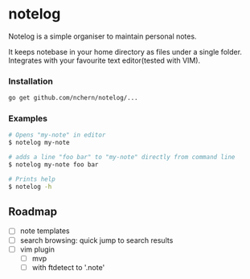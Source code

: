 # notelog

Notelog is a simple organiser to maintain personal notes.

It keeps notebase in your home directory as files under a single folder.
Integrates with your favourite text editor(tested with VIM).

### Installation
```bash
go get github.com/nchern/notelog/...
```

### Examples

```bash
# Opens "my-note" in editor
$ notelog my-note

# adds a line "foo bar" to "my-note" directly from command line
$ notelog my-note foo bar

# Prints help
$ notelog -h
```

## Roadmap

 - [ ] note templates
 - [ ] search browsing: quick jump to search results
 - [ ] vim plugin
   - [ ] mvp
   - [ ] with ftdetect to '.note'
